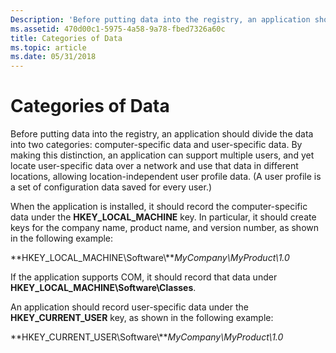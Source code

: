 ```yaml
---
Description: 'Before putting data into the registry, an application should divide the data into two categories: computer-specific data and user-specific data.'
ms.assetid: 470d00c1-5975-4a58-9a78-fbed7326a60c
title: Categories of Data
ms.topic: article
ms.date: 05/31/2018
---
```


# Categories of Data

Before putting data into the registry, an application should divide the data into two categories: computer-specific data and user-specific data. By making this distinction, an application can support multiple users, and yet locate user-specific data over a network and use that data in different locations, allowing location-independent user profile data. (A user profile is a set of configuration data saved for every user.)

When the application is installed, it should record the computer-specific data under the **HKEY\_LOCAL\_MACHINE** key. In particular, it should create keys for the company name, product name, and version number, as shown in the following example:

**HKEY\_LOCAL\_MACHINE\\Software\\***MyCompany\\MyProduct\\1.0*

If the application supports COM, it should record that data under **HKEY\_LOCAL\_MACHINE\\Software\\Classes**.

An application should record user-specific data under the **HKEY\_CURRENT\_USER** key, as shown in the following example:

**HKEY\_CURRENT\_USER\\Software\\***MyCompany\\MyProduct\\1.0*

 

 



